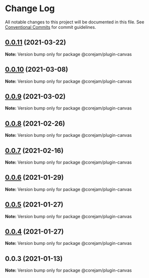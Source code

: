 # Change Log

All notable changes to this project will be documented in this file.
See [Conventional Commits](https://conventionalcommits.org) for commit guidelines.

## [0.0.11](https://github.com/corejam/corejam/compare/@corejam/plugin-canvas@0.0.10...@corejam/plugin-canvas@0.0.11) (2021-03-22)

**Note:** Version bump only for package @corejam/plugin-canvas





## [0.0.10](https://github.com/corejam/corejam/compare/@corejam/plugin-canvas@0.0.9...@corejam/plugin-canvas@0.0.10) (2021-03-08)

**Note:** Version bump only for package @corejam/plugin-canvas





## [0.0.9](https://github.com/corejam/corejam/compare/@corejam/plugin-canvas@0.0.8...@corejam/plugin-canvas@0.0.9) (2021-03-02)

**Note:** Version bump only for package @corejam/plugin-canvas





## [0.0.8](https://github.com/corejam/corejam/compare/@corejam/plugin-canvas@0.0.7...@corejam/plugin-canvas@0.0.8) (2021-02-26)

**Note:** Version bump only for package @corejam/plugin-canvas





## [0.0.7](https://github.com/corejam/corejam/compare/@corejam/plugin-canvas@0.0.6...@corejam/plugin-canvas@0.0.7) (2021-02-16)

**Note:** Version bump only for package @corejam/plugin-canvas





## [0.0.6](https://github.com/corejam/corejam/compare/@corejam/plugin-canvas@0.0.5...@corejam/plugin-canvas@0.0.6) (2021-01-29)

**Note:** Version bump only for package @corejam/plugin-canvas





## [0.0.5](https://github.com/corejam/corejam/compare/@corejam/plugin-canvas@0.0.4...@corejam/plugin-canvas@0.0.5) (2021-01-27)

**Note:** Version bump only for package @corejam/plugin-canvas





## [0.0.4](https://github.com/corejam/corejam/compare/@corejam/plugin-canvas@0.0.3...@corejam/plugin-canvas@0.0.4) (2021-01-27)

**Note:** Version bump only for package @corejam/plugin-canvas





## 0.0.3 (2021-01-13)

**Note:** Version bump only for package @corejam/plugin-canvas
